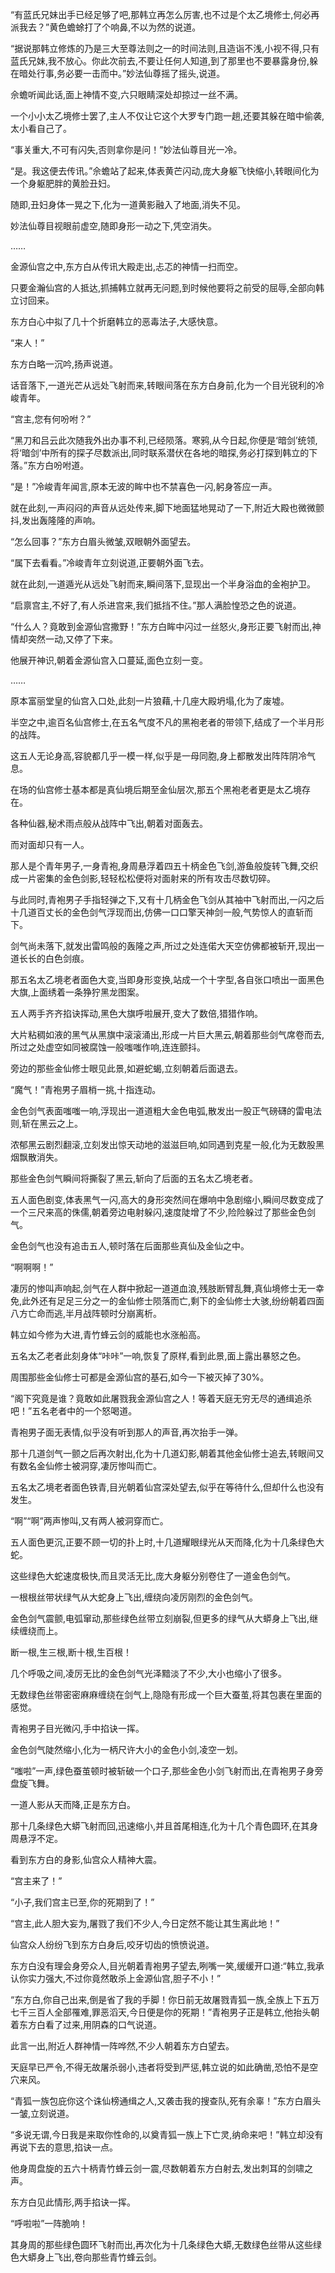 
“有蓝氏兄妹出手已经足够了吧,那韩立再怎么厉害,也不过是个太乙境修士,何必再派我去？”黄色蟾蜍打了个响鼻,不以为然的说道。

“据说那韩立修炼的乃是三大至尊法则之一的时间法则,且造诣不浅,小视不得,只有蓝氏兄妹,我不放心。你此次前去,不要让任何人知道,到了那里也不要暴露身份,躲在暗处行事,务必要一击而中。”妙法仙尊摇了摇头,说道。

佘蟾听闻此话,面上神情不变,六只眼睛深处却掠过一丝不满。

一个小小太乙境修士罢了,主人不仅让它这个大罗专门跑一趟,还要其躲在暗中偷袭,太小看自己了。

“事关重大,不可有闪失,否则拿你是问！”妙法仙尊目光一冷。

“是。我这便去传讯。”佘蟾站了起来,体表黄芒闪动,庞大身躯飞快缩小,转眼间化为一个身躯肥胖的黄脸丑妇。

随即,丑妇身体一晃之下,化为一道黄影融入了地面,消失不见。

妙法仙尊目视眼前虚空,随即身形一动之下,凭空消失。

……

金源仙宫之中,东方白从传讯大殿走出,忐忑的神情一扫而空。

只要金瀚仙宫的人抵达,抓捕韩立就再无问题,到时候他要将之前受的屈辱,全部向韩立讨回来。

东方白心中拟了几十个折磨韩立的恶毒法子,大感快意。

“来人！”

东方白略一沉吟,扬声说道。

话音落下,一道光芒从远处飞射而来,转眼间落在东方白身前,化为一个目光锐利的冷峻青年。

“宫主,您有何吩咐？”

“黑刀和吕云此次随我外出办事不利,已经陨落。寒鸦,从今日起,你便是‘暗剑’统领,将‘暗剑’中所有的探子尽数派出,同时联系潜伏在各地的暗探,务必打探到韩立的下落。”东方白吩咐道。

“是！”冷峻青年闻言,原本无波的眸中也不禁喜色一闪,躬身答应一声。

就在此刻,一声闷闷的声音从远处传来,脚下地面猛地晃动了一下,附近大殿也微微颤抖,发出轰隆隆的声响。

“怎么回事？”东方白眉头微皱,双眼朝外面望去。

“属下去看看。”冷峻青年立刻说道,正要朝外面飞去。

就在此刻,一道遁光从远处飞射而来,瞬间落下,显现出一个半身浴血的金袍护卫。

“启禀宫主,不好了,有人杀进宫来,我们抵挡不住。”那人满脸惶恐之色的说道。

“什么人？竟敢到金源仙宫撒野！”东方白眸中闪过一丝怒火,身形正要飞射而出,神情却突然一动,又停了下来。

他展开神识,朝着金源仙宫入口蔓延,面色立刻一变。

……

原本富丽堂皇的仙宫入口处,此刻一片狼藉,十几座大殿坍塌,化为了废墟。

半空之中,逾百名仙宫修士,在五名气度不凡的黑袍老者的带领下,结成了一个半月形的战阵。

这五人无论身高,容貌都几乎一模一样,似乎是一母同胞,身上都散发出阵阵阴冷气息。

在场的仙宫修士基本都是真仙境后期至金仙层次,那五个黑袍老者更是太乙境存在。

各种仙器,秘术雨点般从战阵中飞出,朝着对面轰去。

而对面却只有一人。

那人是个青年男子,一身青袍,身周悬浮着四五十柄金色飞剑,游鱼般旋转飞舞,交织成一片密集的金色剑影,轻轻松松便将对面射来的所有攻击尽数切碎。

与此同时,青袍男子手指轻弹之下,又有十几柄金色飞剑从其袖中飞射而出,一闪之后十几道百丈长的金色剑气浮现而出,仿佛一口口擎天神剑一般,气势惊人的直斩而下。

剑气尚未落下,就发出雷鸣般的轰隆之声,所过之处连偌大天空仿佛都被斩开,现出一道长长的白色剑痕。

那五名太乙境老者面色大变,当即身形变换,站成一个十字型,各自张口喷出一面黑色大旗,上面绣着一条狰狞黑龙图案。

五人两手齐齐掐诀挥动,黑色大旗呼啦展开,变大了数倍,猎猎作响。

大片粘稠如液的黑气从黑旗中滚滚涌出,形成一片巨大黑云,朝着那些剑气席卷而去,所过之处虚空如同被腐蚀一般嗤嗤作响,连连颤抖。

旁边的那些金仙修士眼见此景,如避蛇蝎,立刻朝着后面退去。

“魔气！”青袍男子眉梢一挑,十指连动。

金色剑气表面嗤嗤一响,浮现出一道道粗大金色电弧,散发出一股正气磅礴的雷电法则,斩在黑云之上。

浓郁黑云剧烈翻滚,立刻发出惊天动地的滋滋巨响,如同遇到克星一般,化为无数股黑烟飘散消失。

那些金色剑气瞬间将撕裂了黑云,斩向了后面的五名太乙境老者。

五人面色剧变,体表黑气一闪,高大的身形突然间在爆响中急剧缩小,瞬间尽数变成了一个三尺来高的侏儒,朝着旁边电射躲闪,速度陡增了不少,险险躲过了那些金色剑气。

金色剑气也没有追击五人,顿时落在后面那些真仙及金仙之中。

“啊啊啊！”

凄厉的惨叫声响起,剑气在人群中掀起一道道血浪,残肢断臂乱舞,真仙境修士无一幸免,此外还有足足三分之一的金仙修士陨落而亡,剩下的金仙修士大骇,纷纷朝着四面八方亡命而逃,半月战阵顿时分崩离析。

韩立如今修为大进,青竹蜂云剑的威能也水涨船高。

五名太乙老者此刻身体“咔咔”一响,恢复了原样,看到此景,面上露出暴怒之色。

周围那些金仙修士可都是金源仙宫的基石,如今一下被灭掉了30%。

“阁下究竟是谁？竟敢如此屠戮我金源仙宫之人！等着天庭无穷无尽的通缉追杀吧！”五名老者中的一个怒喝道。

青袍男子面无表情,似乎没有听到那人的声音,再次抬手一弹。

那十几道剑气一颤之后再次射出,化为十几道幻影,朝着其他金仙修士追去,转眼间又有数名金仙修士被洞穿,凄厉惨叫而亡。

五名太乙境老者面色铁青,目光朝着仙宫深处望去,似乎在等待什么,但却什么也没有发生。

“啊”“啊”两声惨叫,又有两人被洞穿而亡。

五人面色更沉,正要不顾一切的扑上时,十几道耀眼绿光从天而降,化为十几条绿色大蛇。

这些绿色大蛇速度极快,而且灵活无比,庞大身躯分别卷住了一道金色剑气。

一根根丝带状绿气从大蛇身上飞出,缠绕向凌厉刚烈的金色剑气。

金色剑气震颤,电弧窜动,那些绿色丝带立刻崩裂,但更多的绿气从大蟒身上飞出,继续缠绕而上。

断一根,生三根,断十根,生百根！

几个呼吸之间,凌厉无比的金色剑气光泽黯淡了不少,大小也缩小了很多。

无数绿色丝带密密麻麻缠绕在剑气上,隐隐有形成一个巨大蚕茧,将其包裹在里面的感觉。

青袍男子目光微闪,手中掐诀一挥。

金色剑气陡然缩小,化为一柄尺许大小的金色小剑,凌空一划。

“嗤啦”一声,绿色蚕茧顿时被斩破一个口子,那些金色小剑飞射而出,在青袍男子身旁盘旋飞舞。

一道人影从天而降,正是东方白。

那十几条绿色大蟒飞射而回,迅速缩小,并且首尾相连,化为十几个青色圆环,在其身周悬浮不定。

看到东方白的身影,仙宫众人精神大震。

“宫主来了！”

“小子,我们宫主已至,你的死期到了！”

“宫主,此人胆大妄为,屠戮了我们不少人,今日定然不能让其生离此地！”

仙宫众人纷纷飞到东方白身后,咬牙切齿的愤愤说道。

东方白没有理会身旁众人,目光朝着青袍男子望去,咧嘴一笑,缓缓开口道:“韩立,我承认你实力强大,不过你竟然敢杀上金源仙宫,胆子不小！”

“东方白,你自己出来,倒是省了我的手脚！你日前无故屠戮青狐一族,全族上下五万七千三百人全部罹难,罪恶滔天,今日便是你的死期！”青袍男子正是韩立,他抬头朝着东方白看了过来,用阴森的口气说道。

此言一出,附近人群神情一阵哗然,不少人朝着东方白望去。

天庭早已严令,不得无故屠杀弱小,违者将受到严惩,韩立说的如此确凿,恐怕不是空穴来风。

“青狐一族包庇你这个诛仙榜通缉之人,又袭击我的搜查队,死有余辜！”东方白眉头一皱,立刻说道。

“多说无谓,今日我是来取你性命的,以奠青狐一族上下亡灵,纳命来吧！”韩立却没有再说下去的意思,掐诀一点。

他身周盘旋的五六十柄青竹蜂云剑一震,尽数朝着东方白射去,发出刺耳的剑啸之声。

东方白见此情形,两手掐诀一挥。

“呼啦啦”一阵脆响！

其身周的那些绿色圆环飞射而出,再次化为十几条绿色大蟒,无数绿色丝带从这些绿色大蟒身上飞出,卷向那些青竹蜂云剑。